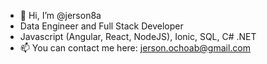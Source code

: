 - 👋 Hi, I’m @jerson8a
- Data Engineer and Full Stack Developer
- Javascript (Angular, React, NodeJS), Ionic, SQL, C# .NET
- 📫 You can contact me here: jerson.ochoab@gmail.com

